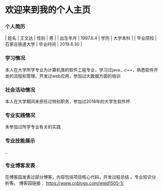 # 欢迎来到我的个人主页


### 个人简历



| 姓名  | 王文达  | 性别  | 男  |
| 出生年月  | 1997.6.4  | 学历  | 大学本科  |
| 毕业院校  | 石家庄铁道大学  | 毕业时间  | 2019.6.30  |


### 学习情况 

  本人在大学所学专业为计算机类的软件工程专业，学习过java，c++，熟悉软件开发的流程和管理，开发过web应用，参加过大数据方面的培训


### 社会活动情况
  本人在大学期间未担任过特别职务，参加过2018年的大学生软件杯.
### 专业实践情况
  未参加过所学专业有关的实践
### 专业技能展示
  ..
### 专业博客发表
  在博客园发表过部分博客，内容包括项目核心代码，开发过程总结 ，专业知识分析等。    博客园链接： https://www.cnblogs.com/wwd1505-1/





